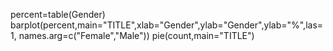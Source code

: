 percent=table(Gender)
barplot(percent,main="TITLE",xlab="Gender",ylab="Gender",ylab="%",las=1, names.arg=c("Female","Male"))
pie(count,main="TITLE")
